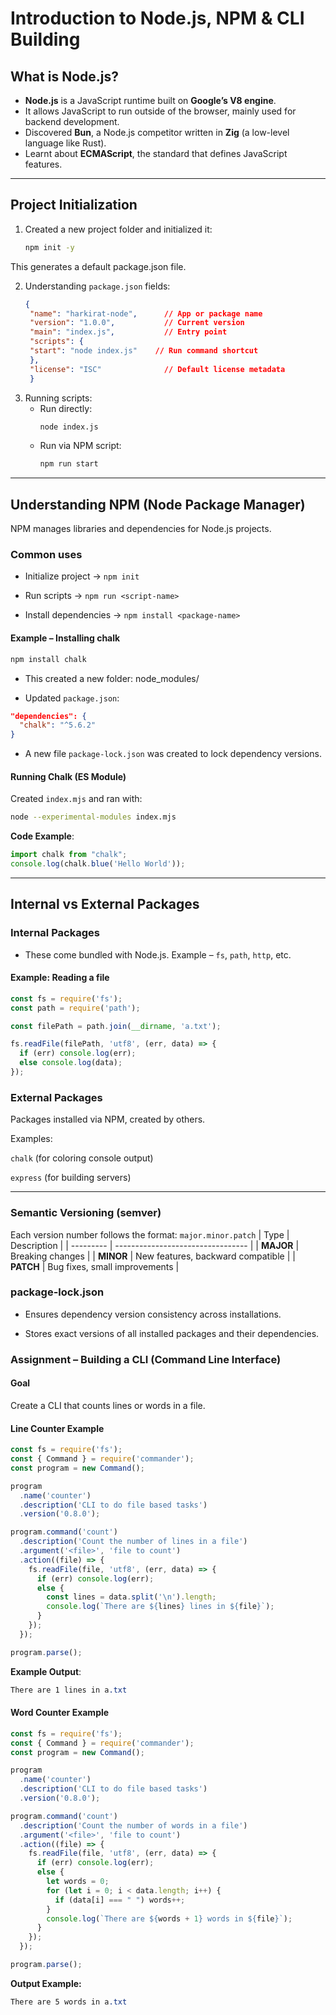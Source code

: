 # Introduction to Node.js, NPM & CLI Building

## What is Node.js?
- **Node.js** is a JavaScript runtime built on **Google’s V8 engine**.
- It allows JavaScript to run outside of the browser, mainly used for backend development.
- Discovered **Bun**, a Node.js competitor written in **Zig** (a low-level language like Rust).
- Learnt about **ECMAScript**, the standard that defines JavaScript features.

---

## Project Initialization

1. Created a new project folder and initialized it:
   ```bash
   npm init -y
   ```
This generates a default package.json file.

2. Understanding `package.json` fields:
   ```json
   {
    "name": "harkirat-node",      // App or package name
    "version": "1.0.0",           // Current version
    "main": "index.js",           // Entry point
    "scripts": {
    "start": "node index.js"    // Run command shortcut
    },
    "license": "ISC"              // Default license metadata
    }
   ```
3. Running scripts:
   - Run directly:
     ```bash
     node index.js
     ```
   - Run via NPM script:
     ```bash
     npm run start
     ```
---
## Understanding NPM (Node Package Manager)
NPM manages libraries and dependencies for Node.js projects.

### Common uses

- Initialize project → `npm init`

- Run scripts → `npm run <script-name>`

- Install dependencies → `npm install <package-name>`

#### Example – Installing chalk
```bash
npm install chalk
```

- This created a new folder: node_modules/

- Updated `package.json`:
```json
"dependencies": {
  "chalk": "^5.6.2"
}
```

- A new file `package-lock.json` was created to lock dependency versions.

#### Running Chalk (ES Module)

Created `index.mjs` and ran with:
```bash
node --experimental-modules index.mjs
```

**Code Example**:
```js
import chalk from "chalk";
console.log(chalk.blue('Hello World'));
```
--- 

## Internal vs External Packages
### Internal Packages
- These come bundled with Node.js.
Example – `fs`, `path`, `http`, etc.

#### Example: Reading a file
```js
const fs = require('fs');
const path = require('path');

const filePath = path.join(__dirname, 'a.txt');

fs.readFile(filePath, 'utf8', (err, data) => {
  if (err) console.log(err);
  else console.log(data);
});
```
### External Packages

Packages installed via NPM, created by others.

Examples:

`chalk` (for coloring console output)

`express` (for building servers)

---

### Semantic Versioning (semver)

Each version number follows the format:
`major.minor.patch`
| Type      | Description                       |
| --------- | --------------------------------- |
| **MAJOR** | Breaking changes                  |
| **MINOR** | New features, backward compatible |
| **PATCH** | Bug fixes, small improvements     |

### package-lock.json

- Ensures dependency version consistency across installations.

- Stores exact versions of all installed packages and their dependencies.


### Assignment – Building a CLI (Command Line Interface)
#### Goal
Create a CLI that counts lines or words in a file.
#### Line Counter Example
```js
const fs = require('fs');
const { Command } = require('commander');
const program = new Command();

program
  .name('counter')
  .description('CLI to do file based tasks')
  .version('0.8.0');

program.command('count')
  .description('Count the number of lines in a file')
  .argument('<file>', 'file to count')
  .action((file) => {
    fs.readFile(file, 'utf8', (err, data) => {
      if (err) console.log(err);
      else {
        const lines = data.split('\n').length;
        console.log(`There are ${lines} lines in ${file}`);
      }
    });
  });

program.parse();
```

**Example Output**:
```css
There are 1 lines in a.txt
```
#### Word Counter Example
```js
const fs = require('fs');
const { Command } = require('commander');
const program = new Command();

program
  .name('counter')
  .description('CLI to do file based tasks')
  .version('0.8.0');

program.command('count')
  .description('Count the number of words in a file')
  .argument('<file>', 'file to count')
  .action((file) => {
    fs.readFile(file, 'utf8', (err, data) => {
      if (err) console.log(err);
      else {
        let words = 0;
        for (let i = 0; i < data.length; i++) {
          if (data[i] === " ") words++;
        }
        console.log(`There are ${words + 1} words in ${file}`);
      }
    });
  });

program.parse();
```
**Output Example:**
```css
There are 5 words in a.txt
```
